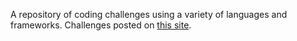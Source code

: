 A repository of coding challenges using a variety of languages and frameworks.
Challenges posted on <a href=https://codingchallenges.fyi/>this site</a>.